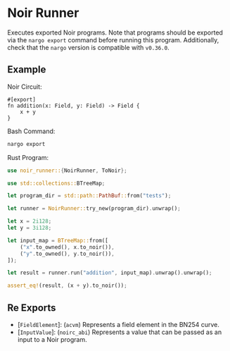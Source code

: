 # Noir Runner

Executes exported Noir programs. Note that programs should be exported via the `nargo export`
command before running this program. Additionally, check that the `nargo` version is compatible
with `v0.36.0`.

## Example

Noir Circuit:
 
```noir
#[export]
fn addition(x: Field, y: Field) -> Field {
    x + y
}
```
 
Bash Command:
 
```bash
nargo export
```
 
Rust Program:

```rust
use noir_runner::{NoirRunner, ToNoir};

use std::collections::BTreeMap;

let program_dir = std::path::PathBuf::from("tests");

let runner = NoirRunner::try_new(program_dir).unwrap();

let x = 2i128;
let y = 3i128;

let input_map = BTreeMap::from([
    ("x".to_owned(), x.to_noir()),
    ("y".to_owned(), y.to_noir()),
]);

let result = runner.run("addition", input_map).unwrap().unwrap();

assert_eq!(result, (x + y).to_noir());
```

## Re Exports
 
- [`FieldElement`]: (`acvm`) Represents a field element in the BN254 curve.
- [`InputValue`]: (`noirc_abi`) Represents a value that can be passed as an input to a Noir program.

